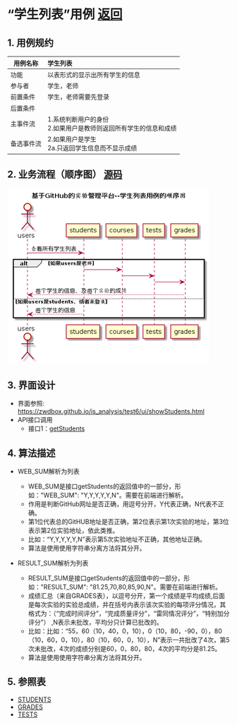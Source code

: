 ﻿<!-- markdownlint-disable MD033-->
<!-- 禁止MD033类型的警告 https://www.npmjs.com/package/markdownlint -->

# “学生列表”用例 [返回](../README.md)
## 1. 用例规约

|用例名称|学生列表|
|-------|:-------------|
|功能|以表形式的显示出所有学生的信息|
|参与者|学生，老师|
|前置条件|学生，老师需要先登录|
|后置条件| |
|主事件流| 1.系统判断用户的身份<br/> 2.如果用户是教师则返回所有学生的信息和成绩  |
|备选事件流|2.如果用户是学生 <br/>2a.只返回学生信息而不显示成绩|

## 2. 业务流程（顺序图） [源码](../src/sequence学生列表.puml)
![sequence1](../sequence学生列表.png) 

## 3. 界面设计
- 界面参照: https://zwdbox.github.io/is_analysis/test6/ui/showStudents.html
- API接口调用
    - 接口1：[getStudents](../接口/getStudents.md) 

## 4. 算法描述

- WEB_SUM解析为列表  
  - WEB_SUM是接口getStudents的返回值中的一部分，形如："WEB_SUM": "Y,Y,Y,Y,Y,N"。需要在前端进行解析。  
  - 作用是判断GitHub网址是否正确，用逗号分开，Y代表正确，N代表不正确。  
  - 第1位代表总的GitHUB地址是否正确，第2位表示第1次实验的地址，第3位表示第2位实验地址，依此类推。
  - 比如：“Y,Y,Y,Y,Y,N”表示第5次实验地址不正确，其他地址正确。  
  - 算法是使用使用字符串分离方法将其分开。

- RESULT_SUM解析为列表
    - RESULT_SUM是接口getStudents的返回值中的一部分，形如："RESULT_SUM": "81.25,70,80,85,90,N"。需要在前端进行解析。
    - 成绩汇总（来自GRADES表），以逗号分开，第一个成绩是平均成绩,后面是每次实验的实验总成绩，并在括号内表示该次实验的每项评分情况，其格式为：（“完成时间评分”，“完成质量评分”，“雷同情况评分”，“特别加分评分”） ,N表示未批改，平均分只计算已批改的。
    - 比如：比如：“55，60（10，40，0，10），0（10，80，-90，0），80（10，60，0，10），80（10，60，0，10），N”表示一共批改了4次，第5次未批改，4次的成绩分别是60，0，80，80，4次的平均分是81.25。
    - 算法是使用使用字符串分离方法将其分开。
    
## 5. 参照表

- [STUDENTS](../数据库设计.md/#STUDENTS)
- [GRADES](../数据库设计.md/#GRADES)
- [TESTS](../数据库设计.md/#TESTS)


